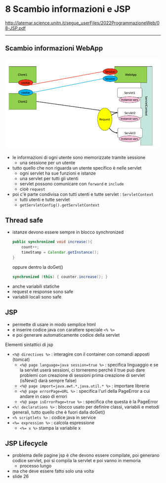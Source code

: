 # 8 Scambio informazioni e JSP
http://latemar.science.unitn.it/segue_userFiles/2022ProgrammazioneWeb/08-JSP.pdf

---
## Scambio informazioni WebApp
![webAppInformationSchema](/Content/webAppInformationSchema.png)
- le informazioni di ogni utente sono memorizzate tramite sessione
	- una sessione per un utente
- tutto quello che non riguarda un utente specifico è nelle servlet
	- ogni servlet ha sue funzioni e istanze
	- una servlet per tutti gli utenti
	- servlet possono comunicare con `forward` e `include`
	- cioè `request`
- poi c'è parte condivisa con tutti utenti e tutte servlet : `ServletContext`
	- tutti utenti e tutte servlet
	- `getServletConfig().getServletContext`


## Thread safe
- istanze devono essere sempre in blocco synchronized
	```java
	public synchronized void increase(){
		count++;
		timeStamp = Calendar.getInstance();
	}
	```
	oppure dentro la doGet()
	```java
	synchronized (this) { counter.increase(); }
	```
- anche variabili statiche
- request e response sono safe
- variabili locali sono safe


## JSP
- permette di usare in modo semplice html
- e inserire codice java con carattere speciale `<% %>`
- e poi generare automaticamente codice della servlet

Elementi sintattici di jsp
- `<%@ directives %>` : interagire con il container con comandi apposti (tomcat) 
	- `<%@ page language=java session=true %>` : specifica linguaggio e se la servlet userà sessioni, ci torneremo perché il true può dare problemi con creazione di sessioni prima creazione di servlet (isNew() darà sempre false)
	- `<%@ page import=java.awt.*,java.util.* %>` : importare librerie
	- `<%@ page errorPage=URL %>` : specifica l'url della PageError a cui andare in caso di errori
	- `<%@ page isErrorPage=true %>` : specifica che questa è la PageError
- `<%! declarations %>` : blocco usato per definire classi, variabili e metodi generali, tutto quello che è fuori dalla doGet()
- `<% scriptlets %>` : codice java in service
- `<%= expression %>` : calcola espressione
	- `<%= x %>` stampa la variabile x


## JSP Lifecycle
- problema delle pagine jsp è che devono essere compilate, poi generano codice servlet, poi si compila la servlet e poi vanno in memoria
	- processo lungo
- ma che deve essere fatto solo una volta
- slide 26
